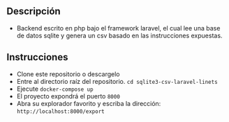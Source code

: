 
## Descripción

- Backend escrito en php bajo el framework laravel, el cual lee una base de datos sqlite y genera un csv basado en las instrucciones expuestas.

## Instrucciones

- Clone este repositorio o descargelo
- Entre al directorio raíz del repositorio. ```cd sqlite3-csv-laravel-linets```
- Ejecute ```docker-compose up```
- El proyecto expondrá el puerto ```8000```
- Abra su explorador favorito y escriba la dirección: ```http://localhost:8000/export```
